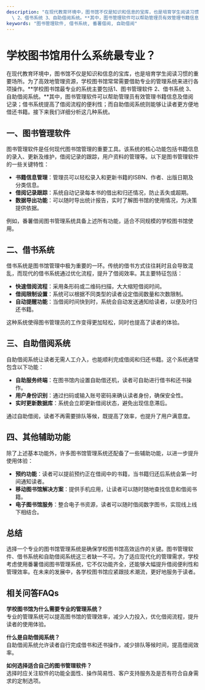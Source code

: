 ```yaml
---
description: "在现代教育环境中，图书馆不仅是知识和信息的宝库，也是培育学生阅读习惯的重要场所。为了高效地管理资源，学校图书馆常常需要借助专业的管理系统来进行各项操作。**学校图书馆最专业的系统主要包括1、图书管理软件\
  \ 2、借书系统 3、自助借阅系统。**其中，图书管理软件可以帮助管理员有效管理书籍信息及借阅记录；借书系统提高了借阅流程的便利性；而自助借阅系统则能够让读者更方便地借还书籍。接下来我们详细分析这几种系统。"
keywords: "图书管理软件, 借书系统, 番薯借阅, 自助借阅"
---
```

# 学校图书馆用什么系统最专业？

在现代教育环境中，图书馆不仅是知识和信息的宝库，也是培育学生阅读习惯的重要场所。为了高效地管理资源，学校图书馆常常需要借助专业的管理系统来进行各项操作。**学校图书馆最专业的系统主要包括1、图书管理软件 2、借书系统 3、自助借阅系统。**其中，图书管理软件可以帮助管理员有效管理书籍信息及借阅记录；借书系统提高了借阅流程的便利性；而自助借阅系统则能够让读者更方便地借还书籍。接下来我们详细分析这几种系统。

## **一、图书管理软件**

图书管理软件是任何现代图书馆管理的重要工具。该系统的核心功能包括书籍信息的录入、更新及维护，借阅记录的跟踪，用户资料的管理等。以下是图书管理软件的一些关键特性：

- **书籍信息管理**：管理员可以轻松录入和更新书籍的ISBN、作者、出版日期及分类信息。
- **借阅记录跟踪**：系统自动记录每本书的借出和归还情况，防止丢失或超期。
- **数据导出功能**：可以随时导出统计报告，实时了解图书馆的使用情况，为决策提供依据。

例如，番薯借阅图书管理系统具备上述所有功能，适合不同规模的学校图书馆使用。

## **二、借书系统**

借书系统是图书馆管理中极为重要的一环。传统的借书方式往往耗时且会导致混乱，而现代的借书系统通过优化流程，提升了借阅效率。其主要特征包括：

- **快速借阅流程**：采用条形码或二维码扫描，大大缩短借阅时间。
- **借阅限制设置**：系统可以根据不同类型的读者设定借阅数量和次数限制。
- **自动提醒功能**：当借阅时间快到时，系统会自动发送通知给读者，以便及时归还书籍。

这种系统使得图书管理员的工作变得更加轻松，同时也提高了读者的体验。

## **三、自助借阅系统**

自助借阅系统让读者无需人工介入，也能顺利完成借阅和归还书籍。这个系统通常包含以下功能：

- **自助服务终端**：在图书馆内设置自助借还机，读者可自助进行借书和还书操作。
- **用户身份识别**：通过扫码或输入账号密码来确认读者身份，确保安全性。
- **实时更新数据库**：系统会立即更新借阅状态，避免出现信息滞后。

通过自助借阅，读者不再需要排队等候，既提高了效率，也提升了用户满意度。

## **四、其他辅助功能**

除了上述基本功能外，许多图书馆管理系统还配备了一些辅助功能，以进一步提升使用体验：

- **预约功能**：读者可以提前预约正在借阅中的书籍，当书籍归还后系统会第一时间通知读者。
- **移动图书馆解决方案**：提供手机应用，让读者可以随时随地查找信息和借阅书籍。
- **电子图书馆服务**：整合电子书资源，读者可以随时借阅数字图书，实现线上线下相结合。

## 总结

选择一个专业的图书馆管理系统是确保学校图书馆高效运作的关键。图书管理软件、借书系统和自助借阅系统这三者缺一不可。为了适应现代化的管理需求，学校考虑使用番薯借阅图书管理系统，它不仅功能齐全，还能够大幅提升借阅便利性和管理效率。在未来的发展中，各学校图书馆应紧跟技术潮流，更好地服务于读者。

## 相关问答FAQs

**学校图书馆为什么需要专业的管理系统？**  
专业的管理系统可以提高图书馆的管理效率，减少人力投入，优化借阅流程，提升读者的使用体验。

**什么是自助借阅系统？**  
自助借阅系统允许读者自行完成借书和还书操作，减少排队等候时间，提高借阅效率。

**如何选择适合自己的图书管理软件？**  
选择时应关注软件的功能全面性、操作简易性、客户支持服务及是否有符合自身需求的定制选项。
